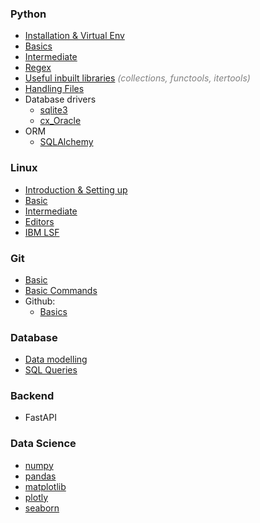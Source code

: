 ### Python
- [Installation & Virtual Env]()    
- [Basics]()
- [Intermediate]()
- [Regex]()
- [Useful inbuilt libraries]() *<span style="color:grey">(collections, functools, itertools)</span>*
- [Handling Files]()
- Database drivers 
    - [sqlite3]()
    - [cx_Oracle](topics/python/database_drivers/cx_oracle.md)
- ORM
    - [SQLAlchemy]()

### Linux
- [Introduction & Setting up]()
- [Basic]()
- [Intermediate]()
- [Editors]()
- [IBM LSF]()


### Git
- [Basic](topics/git/basics.md)
- [Basic Commands](topics/git/basic_commands.md)
- Github:
    - [Basics](topics/git/github/basics.md)

### Database
- [Data modelling](topics/database/data_modelling.md)
- [SQL Queries]()

### Backend
- FastAPI

### Data Science
- [numpy]()
- [pandas]()
- [matplotlib]()
- [plotly]()
- [seaborn]()


